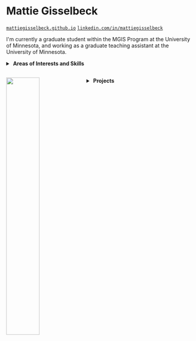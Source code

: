 # Mattie Gisselbeck

[`mattiegisselbeck.github.io`](https://mattiegisselbeck.github.io/)
[`linkedin.com/in/mattiegisselbeck`](https://www.linkedin.com/in/mattiegisselbeck/)


I'm currently a graduate student within the MGIS Program at the University of Minnesota, and working as a graduate teaching assistant at the University of Minnesota.

<details>
  <summary><b>&nbsp;Areas of Interests and Skills</b></summary>
  
  `GIS Programming`, `Spatial Data Science`, `Graphic Design`, `Spatial Analysis`, `Geovisualization`, `Web Design`
  
</details>

##
<a href="https://github.com/mattiegisselbeck/github-readme-stats"><img align="left" width="42%" src="https://github-readme-stats.vercel.app/api/top-langs/?username=mattiegisselbeck&layout=compact&theme=github_dark" /></a>



<details>
  <summary><b>&nbsp;Projects</b></summary>
